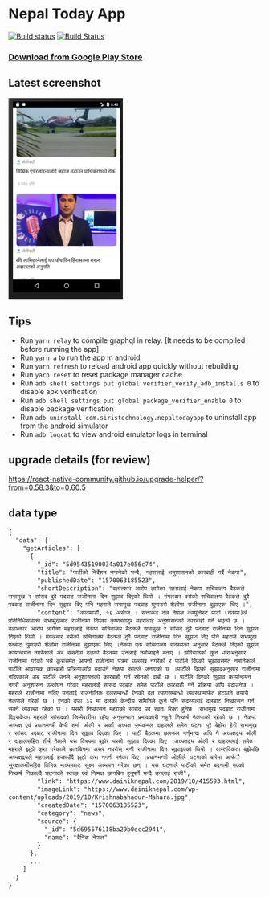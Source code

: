 # Nepal Today App

[![Build status](https://build.appcenter.ms/v0.1/apps/dcdc5d16-bf47-4a9a-bec9-a4d30faa77a3/branches/master/badge)](https://appcenter.ms)
[![Build Status](https://dev.azure.com/siristechnology/siristechnology/_apis/build/status/NepalToday-App?branchName=master)](https://dev.azure.com/siristechnology/siristechnology/_build/latest?definitionId=1&branchName=master)

### [Download from Google Play Store](https://play.google.com/store/apps/details?id=com.siristechnology.nepaltodayapp)

## Latest screenshot

<img src="assets/images/screenshot.png" alt="drawing" height="400" />

## Tips

-   Run `yarn relay` to compile graphql in relay. [It needs to be compiled before running the app]
-   Run `yarn a` to run the app in android
-   Run `yarn refresh` to reload android app quickly without rebuilding
-   Run `yarn reset` to reset package manager cache
-   Run `adb shell settings put global verifier_verify_adb_installs 0` to disable apk verification
-   Run `adb shell settings put global package_verifier_enable 0` to disable package verification
-   Run `adb uninstall com.siristechnology.nepaltodayapp` to uninstall app from the android simulator
-   Run `adb logcat` to view android emulator logs in terminal

## upgrade details (for review)

https://react-native-community.github.io/upgrade-helper/?from=0.58.3&to=0.60.5

## data type

```
{
  "data": {
    "getArticles": [
      {
        "_id": "5d95435190034a017e056c74",
        "title": "पार्टीको निर्देशन नमानेको भन्दै, महरालाई अनुशासनको कारबाही गर्दै नेकपा",
        "publishedDate": "1570063185523",
        "shortDescription": "बलात्कार आरोप लागेका महरालाई नेकपा सचिवालय बैठकले सभामुख र सांसद दुवै पदबाट राजीनामा दिन सुझाव दिएको थियो । मंगलबार बसेको सचिवालय बैठकले दुवै पदबाट राजीनामा दिन सुझाव दिए पनि महराले सभामुख पदबाट घुमाउरो शैलीमा राजीनामा बुझाएका थिए ।",
        "content": "काठमाडौं, १६ असाेज । सत्तारूढ दल नेपाल कम्युनिस्ट पार्टी (नेकपा)ले प्रतिनिधिसभाको सभामुखबाट राजीनामा दिएका कृष्णबहादुर महरालाई अनुशासनको कारबाही गर्ने भएको छ ।बलात्कार आरोप लागेका महरालाई नेकपा सचिवालय बैठकले सभामुख र सांसद दुवै पदबाट राजीनामा दिन सुझाव दिएको थियो । मंगलबार बसेको सचिवालय बैठकले दुवै पदबाट राजीनामा दिन सुझाव दिए पनि महराले सभामुख पदबाट घुमाउरो शैलीमा राजीनामा बुझाएका थिए ।नेकपा एक सचिवालय सदस्यका अनुसार बैठकले दिएको सुझाव कार्यान्वयन नगरेकाले अब संसदीय दलको बैठकमा उनलाई नबोलाइने बताए । संविधानको कुन धाराअनुसार राजीनामा गरेको भन्ने कुरासमेत आफ्नो राजीनामा पत्रमा उल्लेख नगरेको र पार्टीले दिएको सुझावसमेत नमानेकाले पार्टीले आवश्यक कारबाही प्रक्रियाअघि बढाउने नेकपा स्रोतले जनाएको छ ।पार्टीले दिएको सुझावअनुसार राजीनामा नदिएकाले अब पार्टीले उनले अनुशासनको कारबाही गर्ने स्रोतको दाबी छ । पार्टीले दिएको सुझाव कार्यान्वयन नगरी अनुशासन उल्लंघन गरेका महरालाई सांसद पदबाट समेत पार्टीले कारबाही गर्ने प्रक्रिया अघि बढाउनेछ ।महराले राजीनामा नदिए उनलाई राजनीतिक दलसम्बन्धी ऐनको दल त्यागसम्बन्धी व्यवस्थामार्फत हटाउने तयारी नेकपाले गरेको छ । ऐनको दफा ३२ मा दलको केन्द्रीय समितिले कुनै पनि सदस्यलाई दलबाट निष्कासन गर्न सक्ने व्यवस्था रहेको छ । यसरी निष्कासन महराको सांसद पद स्वतः रिक्त हुनेछ ।सभामुख पदबाट राजीनामा दिइसकेका महराले सांसदको जिम्मेवारीमा रहँदा अनुसन्धान प्रभावकारी नहुने निष्कर्ष नेकपाको रहेको छ । नेकपा अध्यक्ष एवं प्रधानमन्त्री केपी शर्मा ओली र अर्का अध्यक्ष पुष्पकमल दाहालले समेत घटना पुरै बेहोरा हेरी सभामुख र सांसद पदबाट राजीनामा दिन सुझाव दिएका थिए । पार्टी बैठकमा छलफल गर्नुभन्दा अघि नै अध्यक्षद्वय ओली र दाहालसहित शीर्ष नेताले यस विषयमा बुझेर यस्तो सुझाव दिएका थिए ।अध्यक्षद्वय ओली र दाहाललाई समेत महराले झुठो कुरा गरेकाले छानबिनमा असर नपरोस् भनी राजीनामा दिन सुझाइएको थियो । वास्तविकता बुझेपछि अध्यक्षद्वयले महरालाई हप्काउँदै झुठो कुरा नगर्न भनेका थिए ।प्रधानमन्त्री ओलीले घटनाको बारेमा आफंै सुरक्षाकर्मीसहित विभिन्न माध्यमबाट सूक्ष्म अध्ययन गरेका छन् । यस घटनाले पार्टीको समेत बदनामी भएको निष्कर्ष निकाल्दै घटनाको स्वच्छ एवं निष्पक्ष छानबिन हुनुपर्ने भन्दै उनलाई राजी",
        "link": "https://www.dainiknepal.com/2019/10/415593.html",
        "imageLink": "https://www.dainiknepal.com/wp-content/uploads/2019/10/Krishnabahadur-Mahara.jpg",
        "createdDate": "1570063185523",
        "category": "news",
        "source": {
          "_id": "5d695576118ba29b0ecc2941",
          "name": "दैनिक नेपाल"
        }
      },
      ...
    ]
  }
}
```
